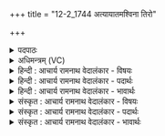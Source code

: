 +++
title = "12-2_1744 अत्यायातमश्विना तिरो"

+++
<details><summary>पदपाठः</summary>

अ꣣त्या꣡या꣢तम्। अ꣣ति। आ꣡या꣢꣯तम्। अ꣣श्विना। तिरः꣢। वि꣡श्वाः꣢꣯। अ꣣ह꣢म्। स꣡ना꣢꣯। द꣡स्रा꣢꣯। हि꣡र꣢꣯ण्यवर्तनी। हि꣡र꣢꣯ण्य। व꣣र्तनीइ꣡ति꣢। सु꣡षु꣢꣯म्णा। सु। सु꣣म्ना। सि꣡न्धु꣢꣯वाहसा। सि꣡न्धु꣢꣯। वा꣣हसा। मा꣢ध्वी꣢꣯इ꣡ति꣢। म꣡म꣢꣯। श्रु꣣तम्। ह꣡व꣢꣯म्। १७४४।
</details>

<details><summary>अधिमन्त्रम् (VC)</summary>

- अश्विनौ
- अवस्युरात्रेयः
- पङ्क्तिः
- पञ्चमः
</details>

<details><summary>हिन्दी : आचार्य रामनाथ वेदालंकार - विषयः</summary>

अगले मन्त्र में फिर योगाभ्यास का विषय है।
</details>

<details><summary>हिन्दी : आचार्य रामनाथ वेदालंकार - पदार्थः</summary>

पदार्थान्वयभाषाः -  हे (अश्विना) योग के अध्यापक और योग-क्रिया के प्रशिक्षक ! तुम दोनों (अत्यायातम्) विघ्नों को दूर करके हमें योग सिखाने के लिए आओ ! मैं भी योग सीखने के लिए (सना) सदा (विश्वाः) सब बाधाओं को (तिरः) तिरस्कृत कर देता हूँ। हे (दस्रा) योग-विघ्नों को नष्ट करनेवाले, (हिरण्यवर्तनी) प्रशस्त मार्ग का अवलम्बन करनेवाले, (सुषुम्णा) उत्कृष्ट सुख देनेवाले, (सिन्धुवाहसा) ज्ञान की नदियों को बहानेवाले, (माध्वी) प्राणों की मधुविद्या जाननेवाले योग के अध्यापक और योग-प्रशिक्षको ! तुम दोनों (मम) मुझ योग-जिज्ञासु की (हवम्) पुकार को (श्रुतम्) सुनो ॥२॥
</details>

<details><summary>हिन्दी : आचार्य रामनाथ वेदालंकार - भावार्थः</summary>

भावार्थभाषाः -  वे ही योग के अध्यापक और योग-प्रशिक्षक प्रशस्त माने जाते हैं,जो योगमार्ग में आये हुए व्याधि,स्त्यान,संशय,आलस्य आदि विघ्नों को सरल विधि से दूर करना सिखाते हैं और मधुविद्या नामक प्राणविद्या को देने में तथा अष्टाङ्ग योग के प्रशिक्षण में चतुर होते हैं ॥२॥
</details>

<details><summary>संस्कृत : आचार्य रामनाथ वेदालंकार - विषयः</summary>

अथ पुनरपि योगाभ्यासविषयमाह।
</details>

<details><summary>संस्कृत : आचार्य रामनाथ वेदालंकार - पदार्थः</summary>

पदार्थान्वयभाषाः -  हे (अश्विना) योगाध्यापकयोगक्रियाप्रशिक्षकौ ! (अत्यायातम्) इतराणि कार्याण्यतिक्रम्य अस्मान् योगं शिक्षयितुम् आगच्छतम्। अहमपि योगं शिक्षितुम् (सना) सदा (विश्वाः) सर्वाः बाधाः (तिरः) तिरस्करोमि। हे (दस्रा) योगविघ्नानाम् उपक्षेतारौ, (हिरण्यवर्तनी) योगविद्याप्रशिक्षणे प्रशस्तमार्गावलम्बिनौ, (सुषुम्णा) सुसुम्नौ,शोभनं सुम्नं सुखं याभ्यां तौ सुप्रशस्तानन्ददातारौ, (सिन्धुवाहसा) ज्ञाननदीनां वाहकौ, (माध्वी) प्राणानां मधुविद्याविदौ योगाध्यापकयोगप्रशिक्षकौ ! युवाम् (मम) योगजिज्ञासोः (हवम्) आह्वानम् (श्रुतम्) शृणुतम्।[अत्र ‘दस्रा’,‘सुषुम्णा’,‘माध्वी’ इति सम्बोधनान्तेषु पदेषु पादादित्वात् षाष्ठेनाद्युदात्तत्वम्। ततः परं ‘हिरण्यवर्तनी’, ‘सिन्धुवाहसा’इत्यत्रापि ‘आमन्त्रितं पूर्वमविद्यमानवत्’ अ० ८।१।७२ इति पूर्वामन्त्रितस्याविद्यमानत्वात् पादादित्वे सति षाष्ठेनाद्युदात्तत्वममेव,न त्वाष्टमिकेन निघात इति ज्ञेयम्]॥२॥२
</details>

<details><summary>संस्कृत : आचार्य रामनाथ वेदालंकार - भावार्थः</summary>

भावार्थभाषाः -  तावेव योगाध्यापकयोगप्रशिक्षकौ प्रशस्तौ मन्येते यौ योगमार्गे समागतान् व्याधिस्त्यानसंशयालस्यादीन् विघ्नान् सरलेन विधिना दूरीकर्तुं शिक्षयतोऽपि च मधुविद्याख्यायाः प्राणविद्यायाः प्रदानेऽष्टाङ्गयोगप्रशिक्षणे च निपुणौ भवतः ॥२॥
</details>